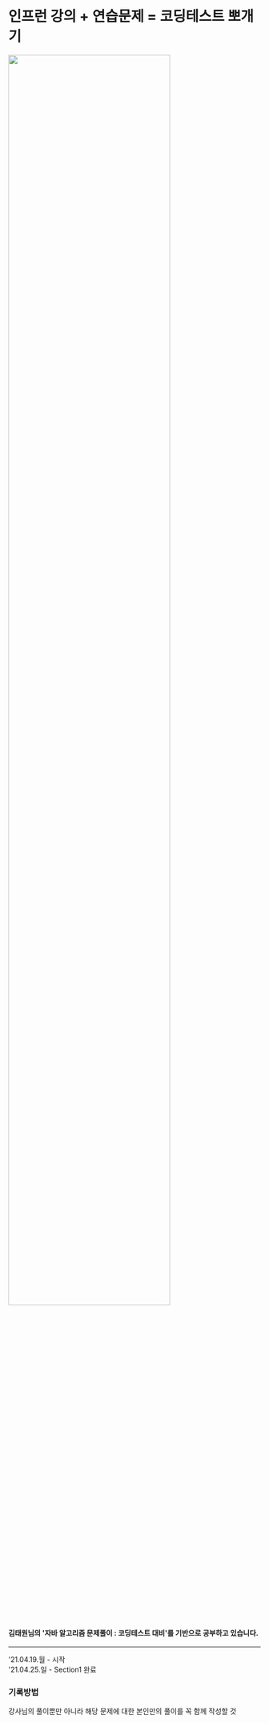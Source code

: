 # 인프런 강의 + 연습문제 = 코딩테스트 뽀개기
<img src="https://user-images.githubusercontent.com/70627198/116552144-ad3fd500-a933-11eb-92ca-a75188bbc3d4.png" width="80%">

#### 김태원님의 '자바 알고리즘 문제풀이 : 코딩테스트 대비'를 기반으로 공부하고 있습니다.

---
'21.04.19.월 - 시작  
'21.04.25.일 - Section1 완료

### 기록방법
강사님의 풀이뿐만 아니라 해당 문제에 대한 본인만의 풀이를 꼭 함께 작성할 것
